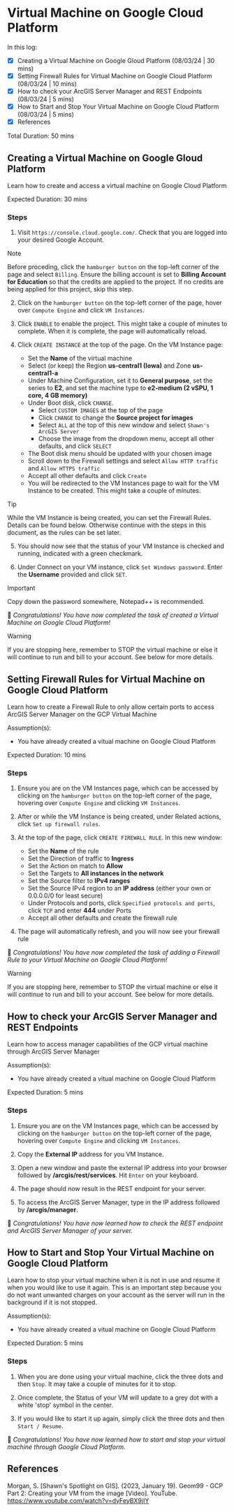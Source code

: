 # Virtual Machine on Google Cloud Platform

In this log:

- [x] Creating a Virtual Machine on Google Gloud Platform (08/03/24 | 30 mins)
- [x] Setting Firewall Rules for Virtual Machine on Google Cloud Platform (08/03/24 | 10 mins)
- [x] How to check your ArcGIS Server Manager and REST Endpoints (08/03/24 | 5 mins)
- [x] How to Start and Stop Your Virtual Machine on Google Cloud Platform (08/03/24 | 5 mins)
- [x] References

Total Duration: 50 mins

## Creating a Virtual Machine on Google Gloud Platform

Learn how to create and access a virtual machine on Google Cloud Platform

Expected Duration: 30 mins

### Steps

1. Visit ```https://console.cloud.google.com/```. Check that you are logged into your desired Google Account.

> [!NOTE] 
> Before proceding, click the ```hamburger button``` on the top-left corner of the page and select ```Billing```. Ensure the billing account is set to **Billing Account for Education** so that the credits are applied to the project. If no credits are being applied for this project, skip this step.

2. Click on the ```hamburger button``` on the top-left corner of the page, hover over ```Compute Engine``` and click ```VM Instances```.

3. Click ```ENABLE``` to enable the project. This might take a couple of minutes to complete. When it is complete, the page will automatically reload.

4. Click ```CREATE INSTANCE``` at the top of the page. On the VM Instance page:
    - Set the **Name** of the virtual machine
    - Select (or keep) the Region **us-central1 (Iowa)** and Zone **us-central1-a**
    - Under Machine Configuration, set it to **General purpose**, set the series to **E2**, and set the machine type to **e2-medium (2 vSPU, 1 core, 4 GB memory)**
    - Under Boot disk, click ```CHANGE```. 
        - Select ```CUSTOM IMAGES``` at the top of the page
        - Click ```CHANGE``` to change the **Source project for images**
        - Select ```ALL``` at the top of this new window and select ```Shawn's ArcGIS Server```
        - Choose the image from the dropdown menu, accept all other defaults, and click ```SELECT```
    - The Boot disk menu should be updated with your chosen image
    - Scroll down to the Firewall settings and select ```Allow HTTP traffic``` and ```Allow HTTPS traffic```
    - Accept all other defaults and click ```Create```
    - You will be redirected to the VM Instances page to wait for the VM Instance to be created. This might take a couple of minutes.

> [!TIP]
> While the VM Instance is being created, you can set the Firewall Rules.
> Details can be found below. Otherwise continue with the steps in this document, as the rules can be set later.

5. You should now see that the status of your VM Instance is checked and running, indicated with a green checkmark. 

6. Under Connect on your VM instance, click ```Set Windows password```. Enter the **Username** provided and click ```SET```.

> [!IMPORTANT]
> Copy down the password somewhere, Notepad++ is recommended.

:tada: *Congratulations! You have now completed the task of created a Virtual Machine on Google Cloud Platform!*

> [!WARNING]
> If you are stopping here, remember to STOP the virtual machine or else it will continue to run and bill to your account.
> See below for more details.


## Setting Firewall Rules for Virtual Machine on Google Cloud Platform

Learn how to create a Firewall Rule to only allow certain ports to access ArcGIS Server Manager on the GCP Virtual Machine

Assumption(s):
- You have already created a vitual machine on Google Cloud Platform

Expected Duration: 10 mins

### Steps

1. Ensure you are on the VM Instances page, which can be accessed by clicking on the ```hamburger button``` on the top-left corner of the page, hovering over ```Compute Engine``` and clicking ```VM Instances```.

2. After or while the VM Instance is being created, under Related actions, click ```Set up firewall rules```.

3. At the top of the page, click ```CREATE FIREWALL RULE```. In this new window:
    - Set the **Name** of the rule
    - Set the Direction of traffic to **Ingress**
    - Set the Action on match to **Allow**
    - Set the Targets to **All instances in the network**
    - Set the Source filter to **IPv4 ranges**
    - Set the Source IPv4 region to an **IP address** (either your own or 0.0.0.0/0 for least secure)
    - Under Protocols and ports, click ```Specified protocols and ports```, click ```TCP``` and enter **444** under Ports
    - Accept all other defaults and create the firewall rule

4. The page will automatically refresh, and you will now see your firewall rule

:tada: *Congratulations! You have now completed the task of adding a Firewall Rule to your Virtual Machine on Google Cloud Platform!*

> [!WARNING]
> If you are stopping here, remember to STOP the virtual machine or else it will continue to run and bill to your account.
> See below for more details.


## How to check your ArcGIS Server Manager and REST Endpoints

Learn how to access manager capabilities of the GCP virtual machine through ArcGIS Server Manager

Assumption(s):
- You have already created a vitual machine on Google Cloud Platform

Expected Duration: 5 mins

### Steps

1. Ensure you are on the VM Instances page, which can be accessed by clicking on the ```hamburger button``` on the top-left corner of the page, hovering over ```Compute Engine``` and clicking ```VM Instances```.

2. Copy the **External IP** address for you VM Instance.

3. Open a new window and paste the external IP address into your browser followed by **/arcgis/rest/services**. Hit ```Enter``` on your keyboard.

4. The page should now result in the REST endpoint for your server.

5. To access the ArcGIS Server Manager, type in the IP address followed by **/arcgis/manager**.

:tada: *Congratulations! You have now learned how to check the REST endpoint and ArcGIS Server Manager of your server.*


## How to Start and Stop Your Virtual Machine on Google Cloud Platform

Learn how to stop your virtual machine when it is not in use and resume it when you would like to use it again. This is an important step because you do not want unwanted charges on your account as the server will run in the background if it is not stopped.

Assumption(s):
- You have already created a vitual machine on Google Cloud Platform

Expected Duration: 5 mins

### Steps

1. When you are done using your virtual machine, click the three dots and then ```Stop```. It may take a couple of minutes for it to stop.

2. Once complete, the Status of your VM will update to a grey dot with a white 'stop' symbol in the center.

3. If you would like to start it up again, simply click the three dots and then ```Start / Resume```.

:tada: *Congratulations! You have now learned how to start and stop your virtual machine through Google Cloud Platform.*


## References

Morgan, S. [Shawn's Spotlight on GIS]. (2023, January 19). Geom99 - GCP Part 2: Creating your VM from the image [Video]. YouTube. https://www.youtube.com/watch?v=dyFeyBX9jIY
